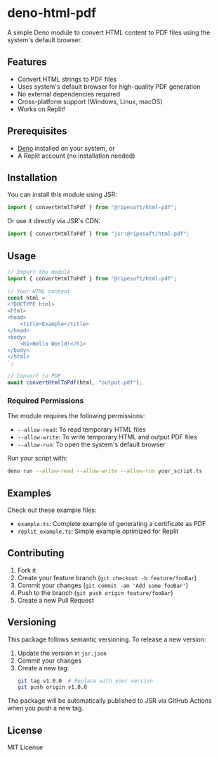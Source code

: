 # deno-html-pdf

A simple Deno module to convert HTML content to PDF files using the system's default browser.

## Features

- Convert HTML strings to PDF files
- Uses system's default browser for high-quality PDF generation
- No external dependencies required
- Cross-platform support (Windows, Linux, macOS)
- Works on Replit!

## Prerequisites

- [Deno](https://deno.land/) installed on your system, or
- A Replit account (no installation needed)

## Installation

You can install this module using JSR:

```typescript
import { convertHtmlToPdf } from "@ripesoft/html-pdf";
```

Or use it directly via JSR's CDN:

```typescript
import { convertHtmlToPdf } from "jsr:@ripesoft/html-pdf";
```

## Usage

```typescript
// Import the module
import { convertHtmlToPdf } from "@ripesoft/html-pdf";

// Your HTML content
const html = `
<!DOCTYPE html>
<html>
<head>
    <title>Example</title>
</head>
<body>
    <h1>Hello World!</h1>
</body>
</html>
`;

// Convert to PDF
await convertHtmlToPdf(html, "output.pdf");
```

### Required Permissions

The module requires the following permissions:
- `--allow-read`: To read temporary HTML files
- `--allow-write`: To write temporary HTML and output PDF files
- `--allow-run`: To open the system's default browser

Run your script with:

```bash
deno run --allow-read --allow-write --allow-run your_script.ts
```

## Examples

Check out these example files:
- `example.ts`: Complete example of generating a certificate as PDF
- `replit_example.ts`: Simple example optimized for Replit

## Contributing

1. Fork it
2. Create your feature branch (`git checkout -b feature/fooBar`)
3. Commit your changes (`git commit -am 'Add some fooBar'`)
4. Push to the branch (`git push origin feature/fooBar`)
5. Create a new Pull Request

## Versioning

This package follows semantic versioning. To release a new version:

1. Update the version in `jsr.json`
2. Commit your changes
3. Create a new tag:
   ```bash
   git tag v1.0.0  # Replace with your version
   git push origin v1.0.0
   ```

The package will be automatically published to JSR via GitHub Actions when you push a new tag.

## License

MIT License